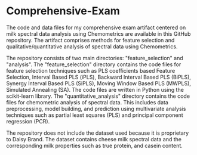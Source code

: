 # Comprehensive-Exam
The code and data files for my comprehensive exam artifact centered on milk spectral data analysis using Chemometrics are available in this GitHub repository. The artifact comprises methods for feature selection and qualitative/quantitative analysis of spectral data using Chemometrics.

The repository consists of two main directories: "feature_selection" and "analysis". The "feature_selection" directory contains the code files for feature selection techniques such as PLS coefficients based Feature Selection, Interval Based PLS (iPLS), Backward Interval Based PLS (BiPLS), Synergy Interval Based PLS (SiPLS), Moving Window Based PLS (MWPLS), Simulated Annealing (SA). The code files are written in Python using the scikit-learn library. The "quantitative_analysis" directory contains the code files for chemometric analysis of spectral data. This includes data preprocessing, model building, and prediction using multivariate analysis techniques such as partial least squares (PLS) and principal component regression (PCR).

The repository does not include the dataset used because it is proprietary to Daisy Brand. The dataset contains cheese milk spectral data and the corresponding milk properties such as true protein, and casein content.


